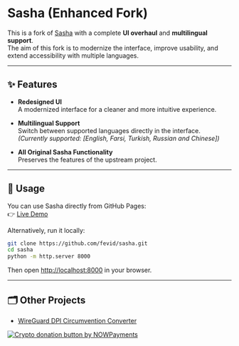 # Sasha (Enhanced Fork)

This is a fork of [Sasha](https://github.com/tunmerreclop/sasha) with a complete **UI overhaul** and **multilingual support**.  
The aim of this fork is to modernize the interface, improve usability, and extend accessibility with multiple languages.

---

## ✨ Features

- **Redesigned UI**  
  A modernized interface for a cleaner and more intuitive experience.

- **Multilingual Support**  
  Switch between supported languages directly in the interface.  
  _(Currently supported: [English, Farsi, Turkish, Russian and Chinese])_

- **All Original Sasha Functionality**  
  Preserves the features of the upstream project.

---

## 🚀 Usage

You can use Sasha directly from GitHub Pages:  
👉 [Live Demo](https://fevid.github.io/sasha)

Alternatively, run it locally:

```bash
git clone https://github.com/fevid/sasha.git
cd sasha
python -m http.server 8000
```

Then open [http://localhost:8000](http://localhost:8000) in your browser.

---


## 🗂 Other Projects

- [WireGuard DPI Circumvention Converter](https://github.com/fevid/wireguard-dpi-circumvention-converter)


<a href="https://nowpayments.io/donation?api_key=bc7f43a9-c6fe-4382-a8eb-69001c7a5fe0" target="_blank" rel="noreferrer noopener">
    <img src="https://nowpayments.io/images/embeds/donation-button-black.svg" alt="Crypto donation button by NOWPayments">
</a>
